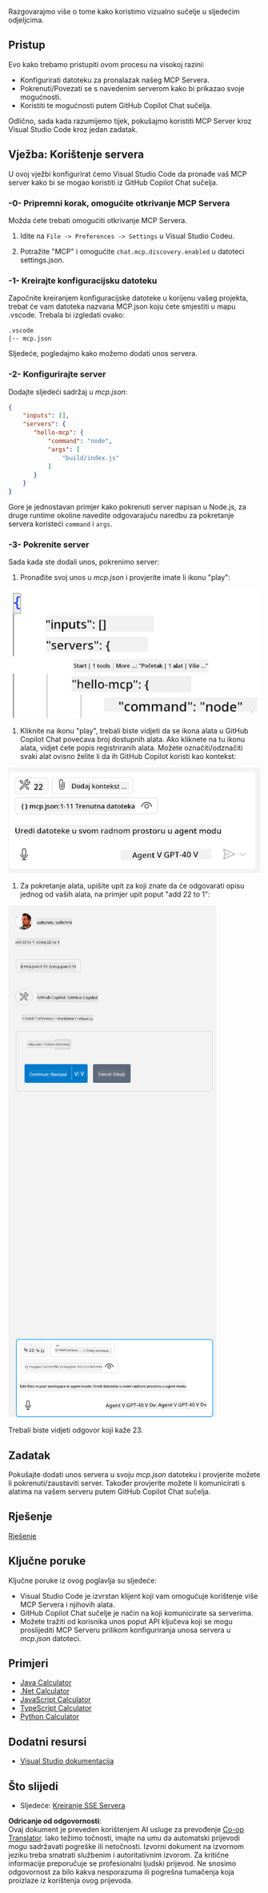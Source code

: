 <!--
CO_OP_TRANSLATOR_METADATA:
{
  "original_hash": "54e9ffc5dba01afcb8880a9949fd1881",
  "translation_date": "2025-07-13T19:36:38+00:00",
  "source_file": "03-GettingStarted/04-vscode/README.md",
  "language_code": "hr"
}
-->
Razgovarajmo više o tome kako koristimo vizualno sučelje u sljedećim odjeljcima.

## Pristup

Evo kako trebamo pristupiti ovom procesu na visokoj razini:

- Konfigurirati datoteku za pronalazak našeg MCP Servera.
- Pokrenuti/Povezati se s navedenim serverom kako bi prikazao svoje mogućnosti.
- Koristiti te mogućnosti putem GitHub Copilot Chat sučelja.

Odlično, sada kada razumijemo tijek, pokušajmo koristiti MCP Server kroz Visual Studio Code kroz jedan zadatak.

## Vježba: Korištenje servera

U ovoj vježbi konfigurirat ćemo Visual Studio Code da pronađe vaš MCP server kako bi se mogao koristiti iz GitHub Copilot Chat sučelja.

### -0- Pripremni korak, omogućite otkrivanje MCP Servera

Možda ćete trebati omogućiti otkrivanje MCP Servera.

1. Idite na `File -> Preferences -> Settings` u Visual Studio Codeu.

1. Potražite "MCP" i omogućite `chat.mcp.discovery.enabled` u datoteci settings.json.

### -1- Kreirajte konfiguracijsku datoteku

Započnite kreiranjem konfiguracijske datoteke u korijenu vašeg projekta, trebat će vam datoteka nazvana MCP.json koju ćete smjestiti u mapu .vscode. Trebala bi izgledati ovako:

```text
.vscode
|-- mcp.json
```

Sljedeće, pogledajmo kako možemo dodati unos servera.

### -2- Konfigurirajte server

Dodajte sljedeći sadržaj u *mcp.json*:

```json
{
    "inputs": [],
    "servers": {
       "hello-mcp": {
           "command": "node",
           "args": [
               "build/index.js"
           ]
       }
    }
}
```

Gore je jednostavan primjer kako pokrenuti server napisan u Node.js, za druge runtime okoline navedite odgovarajuću naredbu za pokretanje servera koristeći `command` i `args`.

### -3- Pokrenite server

Sada kada ste dodali unos, pokrenimo server:

1. Pronađite svoj unos u *mcp.json* i provjerite imate li ikonu "play":

  ![Pokretanje servera u Visual Studio Codeu](../../../../translated_images/vscode-start-server.8e3c986612e3555de47e5b1e37b2f3020457eeb6a206568570fd74a17e3796ad.hr.png)  

1. Kliknite na ikonu "play", trebali biste vidjeti da se ikona alata u GitHub Copilot Chat povećava broj dostupnih alata. Ako kliknete na tu ikonu alata, vidjet ćete popis registriranih alata. Možete označiti/odznačiti svaki alat ovisno želite li da ih GitHub Copilot koristi kao kontekst:

  ![Pokretanje servera u Visual Studio Codeu](../../../../translated_images/vscode-tool.0b3bbea2fb7d8c26ddf573cad15ef654e55302a323267d8ee6bd742fe7df7fed.hr.png)

1. Za pokretanje alata, upišite upit za koji znate da će odgovarati opisu jednog od vaših alata, na primjer upit poput "add 22 to 1":

  ![Pokretanje alata iz GitHub Copilota](../../../../translated_images/vscode-agent.d5a0e0b897331060518fe3f13907677ef52b879db98c64d68a38338608f3751e.hr.png)

  Trebali biste vidjeti odgovor koji kaže 23.

## Zadatak

Pokušajte dodati unos servera u svoju *mcp.json* datoteku i provjerite možete li pokrenuti/zaustaviti server. Također provjerite možete li komunicirati s alatima na vašem serveru putem GitHub Copilot Chat sučelja.

## Rješenje

[Rješenje](./solution/README.md)

## Ključne poruke

Ključne poruke iz ovog poglavlja su sljedeće:

- Visual Studio Code je izvrstan klijent koji vam omogućuje korištenje više MCP Servera i njihovih alata.
- GitHub Copilot Chat sučelje je način na koji komunicirate sa serverima.
- Možete tražiti od korisnika unos poput API ključeva koji se mogu proslijediti MCP Serveru prilikom konfiguriranja unosa servera u *mcp.json* datoteci.

## Primjeri

- [Java Calculator](../samples/java/calculator/README.md)
- [.Net Calculator](../../../../03-GettingStarted/samples/csharp)
- [JavaScript Calculator](../samples/javascript/README.md)
- [TypeScript Calculator](../samples/typescript/README.md)
- [Python Calculator](../../../../03-GettingStarted/samples/python)

## Dodatni resursi

- [Visual Studio dokumentacija](https://code.visualstudio.com/docs/copilot/chat/mcp-servers)

## Što slijedi

- Sljedeće: [Kreiranje SSE Servera](../05-sse-server/README.md)

**Odricanje od odgovornosti**:  
Ovaj dokument je preveden korištenjem AI usluge za prevođenje [Co-op Translator](https://github.com/Azure/co-op-translator). Iako težimo točnosti, imajte na umu da automatski prijevodi mogu sadržavati pogreške ili netočnosti. Izvorni dokument na izvornom jeziku treba smatrati službenim i autoritativnim izvorom. Za kritične informacije preporučuje se profesionalni ljudski prijevod. Ne snosimo odgovornost za bilo kakva nesporazuma ili pogrešna tumačenja koja proizlaze iz korištenja ovog prijevoda.